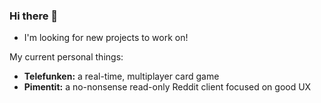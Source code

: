 ### Hi there 👋

- I'm looking for new projects to work on!

My current personal things:
- **Telefunken:** a real-time, multiplayer card game
- **Pimentit:** a no-nonsense read-only Reddit client focused on good UX
